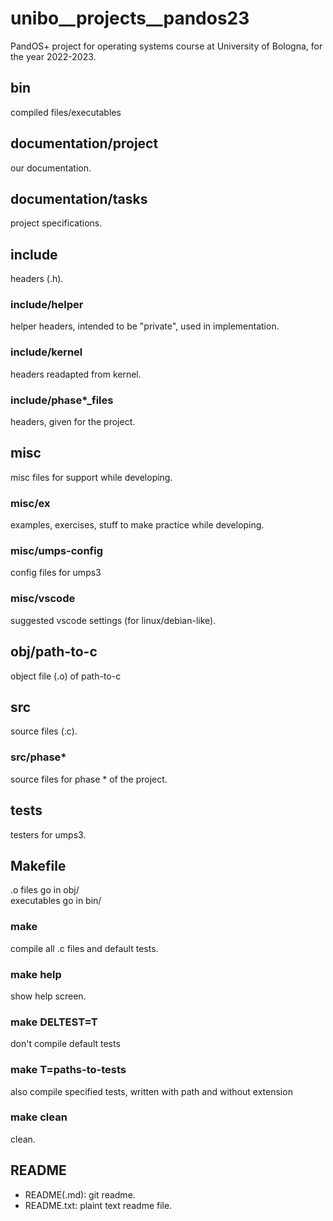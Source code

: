 # unibo__projects__pandos23
PandOS+ project for operating systems course at University of Bologna, for the year 2022-2023.

## bin
compiled files/executables
## documentation/project
our documentation.
## documentation/tasks
project specifications.
## include
headers (.h).
### include/helper
helper headers, intended to be "private", used in implementation.
### include/kernel
headers readapted from kernel.
### include/phase*_files
headers, given for the project.
## misc
misc files for support while developing.
### misc/ex
examples, exercises, stuff to make practice while developing.
### misc/umps-config
config files for umps3
### misc/vscode
suggested vscode settings (for linux/debian-like).
## obj/path-to-c
object file (.o) of path-to-c
## src
source files (.c).
### src/phase*
source files for phase * of the project.
## tests
testers for umps3.
## Makefile
.o files go in obj/  
executables go in bin/
### make
compile all .c files and default tests.
### make help
show help screen.
### make DELTEST=T
don't compile default tests
### make T=paths-to-tests
also compile specified tests, written with path and without extension
### make clean
clean.
## README
- README(.md): git readme.
- README.txt: plaint text readme file.
